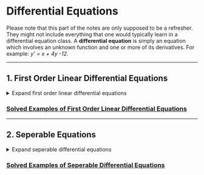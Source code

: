 # Differential Equations


Please note that this part of the notes are only supposed to be a refresher. They might not include everything that one would typically learn in a differential equation class. A **differential equation** is simply an equation which involves an unknown function and one or more of its derivatives. For example: *y' = x + 4y -12*.

---------
## 1. First Order Linear Differential Equations
<details>
 <summary>Expand first order linear differential equations</summary>


A first-order linear differential equation is one with which can be written in the standard form: ![firstorder](https://latex.codecogs.com/gif.latex?\frac{dy}{dt}&space;&plus;a(t)y&space;=&space;b(t)), where a(t) and b(t) are continuous. If b(t) = 0, we call this a **homogenous** first-order lienar differential equation.

**Theorem:** The general solution of the first order linear homogenous equation is:  ![1stOLIDE](https://latex.codecogs.com/gif.latex?y&space;=&space;ce^{-\int&space;a(t)dt})

**Example:** Find the general solution of dy/dt + ycos(t) = 0.

*First we identify that it is of the form ![firstorder](https://latex.codecogs.com/gif.latex?\frac{dy}{dt}&space;&plus;a(t)y&space;=&space;b(t)), where b(t) = 0. We can classify this as a first order linear homogenous differential equation where a(t) = cos(t). The general solution is as simple as plugging it in:*

Since a(t) = cos(t), the integral of a(t) is sin(t). Thus the solution is ![math](https://latex.codecogs.com/gif.latex?y&space;=&space;ce^{-sin(t)}), for all c. This is considered an explicit solution.

**Example:** Find th e general solution of dy/dt + ysin(t) = 0, given that y(pi) =1.

Similar to the problem above, we can compute that the general solution is ![math](https://latex.codecogs.com/gif.latex?y&space;=&space;ce^{cos(t)}) for all c. But to find the unique solution given by the initial value, we must plug in out value y(pi) = 1. Solved, we get that c = e, so the final unique solution is ![math](https://latex.codecogs.com/gif.latex?y&space;=&space;ce^{cos(t)+1})



Again, a first order **non-homogenous** differential equation is ![firstorder](https://latex.codecogs.com/gif.latex?\frac{dy}{dt}&space;&plus;a(t)y&space;=&space;b(t)), where b(t) is NOT equal to 0. We solve these using the Integrating Factor technique.

Integrating Factors of ![firstorder](https://latex.codecogs.com/gif.latex?\frac{dy}{dt}&space;&plus;a(t)y&space;=&space;b(t)) is defined as ![intfact](https://latex.codecogs.com/gif.latex?\mu&space;=&space;e^{\int&space;a(t)&space;dt}). Pro tip: this is similar to the homogenous solution, but without a minus sign and without a constant, c.

**Lemma:** 

![intfact](https://latex.codecogs.com/gif.latex?\frac{dy}{dt}&space;&plus;a(t)y&space;=&space;b(t)) is defined as ![lemma](https://latex.codecogs.com/gif.latex?\frac{d(\mu&space;y)}{dt}&space;=&space;\frac{dy}{dt}&space;\mu&space;&plus;&space;a(t)y\mu).

 **Pf:** By the chain rule and product rule,
 
![math](https://latex.codecogs.com/gif.latex?\frac{d(\mu&space;y)}{dt}&space;=&space;\frac{d\mu}{dt}&space;y&space;&plus;&space;\mu&space;\frac{dy}{dt})

![math](https://latex.codecogs.com/gif.latex?\frac{d(\mu&space;y)}{dt}&space;=&space;e^{\int&space;a(t)}&space;(\int&space;a(t)dt&space;)'y&space;&plus;&space;\mu&space;\frac{dy}{dt})

![math](https://latex.codecogs.com/gif.latex?\frac{d(\mu&space;y)}{dt}&space;=&space;\mu&space;a(t)y&space;&plus;&space;\mu&space;\frac{dy}{dt})


q.e.d

This lemma is often a missed middle step when solving differential equations with the integrating factors technique. We use the understanding of this often as you'll see below. Oh by the way, the greet letter: ![mu](https://latex.codecogs.com/gif.latex?\mu).


Below is the framework for how to solve first order linear non-homogenous differential equations using the **integrating factor method** after solving for ![mu](https://latex.codecogs.com/gif.latex?\mu).

1. Multuply both sides by the integrating factor ![mu](https://latex.codecogs.com/gif.latex?\mu) and apply the lemma to rewrite the left-hand side as ![lhs](https://latex.codecogs.com/gif.latex?\frac{d(\mu&space;y)}{dy}).
2. Integrate both sides with respect to t. By the lemma, the left hand side turns into simply ![mu](https://latex.codecogs.com/gif.latex?\mu)y.
3. Solve for y. 
</details>

### [Solved Examples of First Order Linear Differential Equations](FirstOrderLinearDE.pdf)

--------
## 2. Seperable Equations
<details>
 <summary>Expand seperable differential equations</summary>

A **seperable** differential equation is one that can be written in the standard form: ![seperable](https://latex.codecogs.com/gif.latex?f(y)&space;\frac{dy}{dt}&space;=&space;g(t)), where f is a function of y. The goal is to *seperate* variables so the y's are on the left and the t's are on the right. 

Below is the framework for solving seperable differential equations:

1. Integrate both sides with respect to t. (This assumes it is already in standard form)
2. Solve for y
</details>

### [Solved Examples of Seperable Differential Equations](SeperableDE.pdf)
